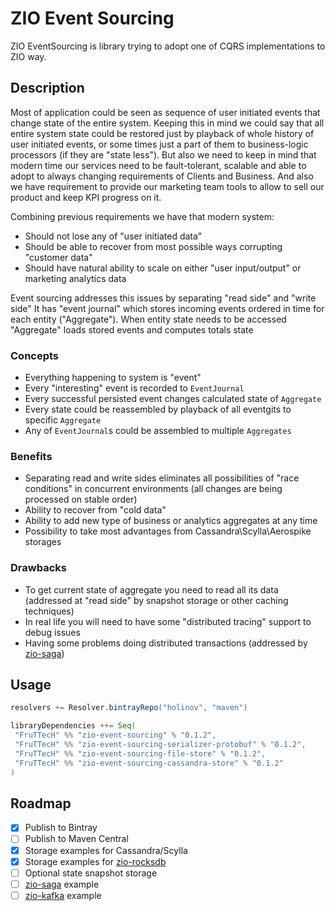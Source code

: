 # ZIO Event Sourcing
ZIO EventSourcing is library trying to adopt one of CQRS implementations to ZIO way.

## Description
Most of application could be seen as sequence of user initiated events that change state of the entire system. 
Keeping this in mind we could say that all entire system state could be restored just by playback of whole history of user initiated events, or some times just a part of them to business-logic processors (if they are "state less").
But also we need to keep in mind that modern time our services need to be fault-tolerant, scalable and able to adopt to always changing requirements of Clients and Business.
And also we have requirement to provide our marketing team tools to allow to sell our product and keep KPI progress on it.  

Combining previous requirements we have that modern system:  
- Should not lose any of "user initiated data" 
- Should be able to recover from most possible ways corrupting "customer data"
- Should have natural ability to scale on either "user input/output" or marketing analytics data

Event sourcing addresses this issues by separating "read side" and "write side"
It has "event journal" which stores incoming events ordered in time for each entity ("Aggregate"). When entity state needs to be accessed "Aggregate" loads stored events and computes totals state 
 
### Concepts
- Everything happening to system is "event"
- Every "interesting" event is recorded to `EventJournal`
- Every successful persisted event changes calculated state of `Aggregate`     
- Every state could be reassembled by playback of all eventgits to specific `Aggregate`
- Any of `EventJournal`s could be assembled to multiple `Aggregates`

### Benefits
- Separating read and write sides eliminates all possibilities of "race conditions" in concurrent environments (all changes are being processed on stable order)
- Ability to recover from "cold data"
- Ability to add new type of business or analytics aggregates at any time
- Possibility to take most advantages from Cassandra\Scylla\Aerospike storages
   
### Drawbacks
- To get current state of aggregate you need to read all its data (addressed at "read side" by  snapshot storage or other caching techniques)
- In real life you will need to have some "distributed tracing" support to debug issues
- Having some problems doing distributed transactions (addressed by [zio-saga](https://github.com/VladKopanev/zio-saga))

## Usage 
```scala
resolvers += Resolver.bintrayRepo("holinov", "maven") 
```

```sbt
libraryDependencies ++= Seq(
 "FruTTecH" %% "zio-event-sourcing" % "0.1.2",
 "FruTTecH" %% "zio-event-sourcing-serializer-protobuf" % "0.1.2",
 "FruTTecH" %% "zio-event-sourcing-file-store" % "0.1.2",
 "FruTTecH" %% "zio-event-sourcing-cassandra-store" % "0.1.2"
)
```

## Roadmap
- [X] Publish to Bintray 
- [ ] Publish to Maven Central 
- [X] Storage examples for Cassandra/Scylla
- [X] Storage examples for [zio-rocksdb](https://github.com/zio/zio-rocksdb)
- [ ] Optional state snapshot storage
- [ ] [zio-saga](https://github.com/VladKopanev/zio-saga) example
- [ ] [zio-kafka](https://github.com/zio/zio-kafka) example
